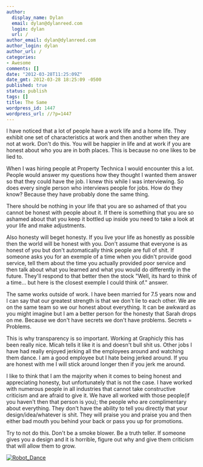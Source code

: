 ```yaml
---
author:
  display_name: Dylan
  email: dylan@dylanreed.com
  login: dylan
  url: /
author_email: dylan@dylanreed.com
author_login: dylan
author_url: /
categories:
- Awesome
comments: []
date: "2012-03-28T11:25:09Z"
date_gmt: 2012-03-28 18:25:09 -0500
published: true
status: publish
tags: []
title: The Same
wordpress_id: 1447
wordpress_url: //?p=1447
---
```


I have noticed that a lot of people have a work life and a home life. They exhibit one set of characteristics at work and then another when they are not at work. Don't do this. You will be happier in life and at work if you are honest about who you are in both places. This is because no one likes to be lied to.

When I was hiring people at Property Technica I would encounter this a lot. People would answer my questions how they thought I wanted them answer so that they could have the job. I knew this while I was interviewing. So does every single person who interviews people for jobs. How do they know? Because they have probably done the same thing.

There should be nothing in your life that you are so ashamed of that you cannot be honest with people about it. If there is something that you are so ashamed about that you keep it bottled up inside you need to take a look at your life and make adjustments.

Also honesty will beget honesty. If you live your life as honestly as possible then the world will be honest with you. Don't assume that everyone is as honest of you but don't automatically think people are full of shit. If someone asks you for an exemple of a time when you didn't provide good service, tell them about the time you actually provided poor service and then talk about what you learned and what you would do differently in the future. They'll respond to that better then the stock "Well, its hard to think of a time... but here is the closest exemple I could think of." answer.

The same works outside of work. I have been married for 7.5 years now and I can say that our greatest strength is that we don't lie to each other. We are on the same team so we our honest about everything. It can be awkward as you might imagine but I am a better person for the honesty that Sarah drops on me. Because we don't have secrets we don't have problems. Secrets = Problems.

This is why transparency is so important. Working at Graphicly this has been really nice. Micah tells it like it is and doesn't bull shit us. Other jobs I have had really enjoyed jerking all the employees around and watching them dance. I am a good employee but I hate being jerked around. If you are honest with me I will stick around longer then if you jerk me around.

I like to think that I am the majority when it comes to being honest and appreciating honesty, but unfortunately that is not the case. I have worked with numerous people in all industries that cannot take constructive criticism and are afraid to give it. We have all worked with those people(if you haven't then that person is you); the people who are complimentary about everything. They don't have the ability to tell you directly that your design/idea/whatever is shit. They will praise you and praise you and then either bad mouth you behind your back or pass you up for promotions.

Try to not do this. Don't be a smoke blower. Be a truth teller. If someone gives you a design and it is horrible, figure out why and give them criticism that will allow them to grow.

[![][1]][2]

   [1]: /media/2012/03/Robot_Dance.gif (Robot_Dance)
   [2]: /media/2012/03/Robot_Dance.gif

